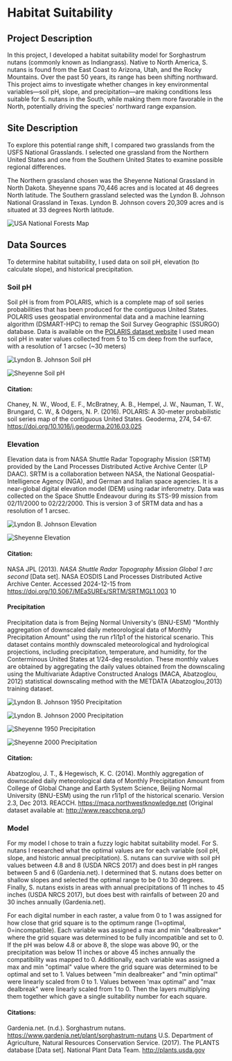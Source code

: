 # Habitat Suitability 
## Project Description  
In this project, I developed a habitat suitability model for Sorghastrum nutans (commonly known as Indiangrass). Native to North America, S. nutans is found from the East Coast to Arizona, Utah, and the Rocky Mountains. Over the past 50 years, its range has been shifting northward. This project aims to investigate whether changes in key environmental variables—soil pH, slope, and precipitation—are making conditions less suitable for S. nutans in the South, while making them more favorable in the North, potentially driving the species' northward range expansion.

## Site Description
To explore this potential range shift, I compared two grasslands from the USFS National Grasslands. I selected one grassland from the Northern United States and one from the Southern United States to examine possible regional differences.

The Northern grassland chosen was the Sheyenne National Grassland in North Dakota. Sheyenne spans 70,446 acres and is located at 46 degrees North latitude. The Southern grassland selected was the Lyndon B. Johnson National Grassland in Texas. Lyndon B. Johnson covers 20,309 acres and is situated at 33 degrees North latitude.

<img 
  src="img/USA_National_Forests_Map.jpg" 
  alt="USA National Forests Map" 
  style="max-width:100%; height:auto; display:block; margin-left:auto; margin-right:auto;">

## Data Sources
To determine habitat suitability, I used data on soil pH, elevation (to calculate slope), and historical precipitation.
### Soil pH
Soil pH is from from POLARIS, which is a complete map of soil series probabilities that has been produced for the contiguous United States. POLARIS uses geospatial environmental data and a machine learning algorithm (DSMART-HPC) to remap the Soil Survey Geographic (SSURGO) database. Data is available on the [POLARIS dataset website](http://hydrology.cee.duke.edu/POLARIS/)
I used mean soil pH in water values collected from 5 to 15 cm deep from the surface, with a resolution of 1 arcsec (~30 meters) 

<img 
  src="img/soil_ph_lyndon.png" 
  alt="Lyndon B. Johnson Soil pH" 
  style="max-width:100%; height:auto; display:block; margin-left:auto; margin-right:auto;">

<img 
  src="img/soil_ph_sheyenne.png" 
  alt="Sheyenne Soil pH" 
  style="max-width:100%; height:auto; display:block; margin-left:auto; margin-right:auto;">

#### Citation:
Chaney, N. W., Wood, E. F., McBratney, A. B., Hempel, J. W., Nauman, T. W., Brungard, C. W., & Odgers, N. P. (2016). POLARIS: A 30-meter probabilistic soil series map of the contiguous United States. Geoderma, 274, 54-67. https://doi.org/10.1016/j.geoderma.2016.03.025

### Elevation
Elevation data is from NASA Shuttle Radar Topography Mission (SRTM) provided by the Land Processes Distributed Active Archive Center (LP DAAC). SRTM is a collaboration between NASA, the National Geospatial-Intelligence Agency (NGA), and German and Italian space agencies. It is a near-global digital elevation model (DEM) using radar inferometry. Data was collected on the Space Shuttle Endeavour during its STS-99 mission from 02/11/2000 to 02/22/2000. This is version 3 of SRTM data and has a resolution of 1 arcsec. 

<img 
  src="img/elevation_lyndon.png" 
  alt="Lyndon B. Johnson Elevation" 
  style="max-width:100%; height:auto; display:block; margin-left:auto; margin-right:auto;">

<img 
  src="img/elevation_sheyenne.png" 
  alt="Sheyenne Elevation" 
  style="max-width:100%; height:auto; display:block; margin-left:auto; margin-right:auto;">
  
#### Citation:
NASA JPL (2013). <i>NASA Shuttle Radar Topography Mission Global 1 arc second</i> [Data set]. NASA EOSDIS Land Processes Distributed Active Archive Center. Accessed 2024-12-15 from https://doi.org/10.5067/MEaSUREs/SRTM/SRTMGL1.003
10

#### Precipitation 
Precipitation data is from Bejing Normal University's (BNU-ESM) "Monthly aggregation of downscaled daily meteorological data of Monthly Precipitation Amount" using the run r1i1p1 of the historical scenario. This dataset contains monthly downscaled meteorological and hydrological projections, including precipitation, temperature, and humidity, for the Conterminous United States at 1/24-deg resolution. These monthly values are obtained by aggregating the daily values obtained from the downscaling using the Multivariate Adaptive Constructed Analogs (MACA, Abatzoglou, 2012) statistical downscaling method with the METDATA (Abatzoglou,2013) training dataset.

<img 
  src="img/precip_1950_lyndon.png" 
  alt="Lyndon B. Johnson 1950 Precipitation" 
  style="max-width:100%; height:auto; display:block; margin-left:auto; margin-right:auto;">

<img 
  src="img/precip_2000_lyndon.png" 
  alt="Lyndon B. Johnson 2000 Precipitation" 
  style="max-width:100%; height:auto; display:block; margin-left:auto; margin-right:auto;">
  
<img 
  src="img/precip_1950_sheyenne.png" 
  alt="Sheyenne 1950 Precipitation" 
  style="max-width:100%; height:auto; display:block; margin-left:auto; margin-right:auto;">

<img 
  src="img/precip_2000_sheyenne.png" 
  alt="Sheyenne 2000 Precipitation" 
  style="max-width:100%; height:auto; display:block; margin-left:auto; margin-right:auto;">

#### Citation:
Abatzoglou, J. T., & Hegewisch, K. C. (2014). Monthly aggregation of downscaled daily meteorological data of Monthly Precipitation Amount from College of Global Change and Earth System Science, Beijing Normal University (BNU-ESM) using the run r1i1p1 of the historical scenario. Version 2.3, Dec 2013. REACCH. https://maca.northwestknowledge.net
(Original dataset available at: http://www.reacchpna.org/)

### Model
For my model I chose to train a fuzzy logic habitat suitability model. For S. nutans I researched what the optimal values are for each variable (soil pH, slope, and historic annual precipitation). S. nutans can survive with soil pH values between 4.8 and 8 (USDA NRCS 2017) and does best in pH ranges between 5 and 6 (Gardenia.net). I determined that S. nutans does better on shallow slopes and selected the optimal range to be 0 to 30 degrees. Finally, S. nutans exists in areas with annual precipitations of 11 inches to 45 inches (USDA NRCS 2017), but does best with rainfalls of between 20 and 30 inches annually (Gardenia.net).

For each digital number in each raster, a value from 0 to 1 was assigned for how close that grid square is to the optimum range (1=optimal, 0=incompatible). Each variable was assigned a max and min "dealbreaker"
where the grid square was determined to be fully incompatible and set to 0. If the pH was below 4.8 or above 8, the slope was above 90, or the precipitation was below 11 inches or above 45 inches annually the compatibility was mapped to 0. Additionally, each variable was assigned a max and min "optimal" value where the grid square was determined to be optimal and set to 1. Values between "min dealbreaker" and "min optimal" were linearly scaled from 0 to 1. Values between 'max optimal" and "max dealbreak" were linearly scaled from 1 to 0. Then the layers multiplying them together which gave a single suitability number for each square.

#### Citations:
Gardenia.net. (n.d.). Sorghastrum nutans. https://www.gardenia.net/plant/sorghastrum-nutans
U.S. Department of Agriculture, Natural Resources Conservation Service. (2017). The PLANTS database [Data set]. National Plant Data Team. http://plants.usda.gov


